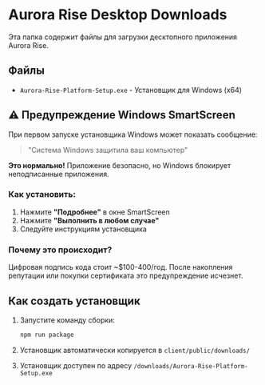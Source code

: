 # Aurora Rise Desktop Downloads

Эта папка содержит файлы для загрузки десктопного приложения Aurora Rise.

## Файлы

- `Aurora-Rise-Platform-Setup.exe` - Установщик для Windows (x64)

## ⚠️ Предупреждение Windows SmartScreen

При первом запуске установщика Windows может показать сообщение:
> "Система Windows защитила ваш компьютер"

**Это нормально!** Приложение безопасно, но Windows блокирует неподписанные приложения.

### Как установить:

1. Нажмите **"Подробнее"** в окне SmartScreen
2. Нажмите **"Выполнить в любом случае"**
3. Следуйте инструкциям установщика

### Почему это происходит?

Цифровая подпись кода стоит ~$100-400/год. После накопления репутации или покупки сертификата это предупреждение исчезнет.

## Как создать установщик

1. Запустите команду сборки:
   ```bash
   npm run package
   ```

2. Установщик автоматически копируется в `client/public/downloads/`

3. Установщик доступен по адресу `/downloads/Aurora-Rise-Platform-Setup.exe`

